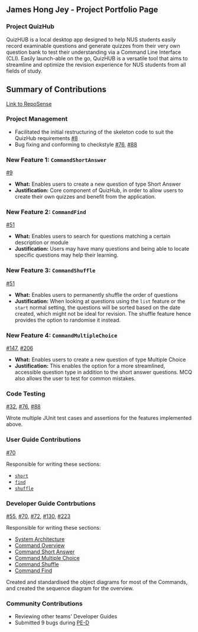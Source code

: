 ## James Hong Jey - Project Portfolio Page

### Project QuizHub
QuizHUB is a local desktop app designed to help NUS students easily record examinable questions and generate quizzes
from their very own question bank to test their understanding via a Command Line Interface (CLI). Easily launch-able
on the go, QuizHUB is a versatile tool that aims to streamline and optimize the revision experience for NUS students
from all fields of study.

## Summary of Contributions

[Link to RepoSense](https://nus-cs2113-ay2324s1.github.io/tp-dashboard/?search=&sort=groupTitle&sortWithin=title&timeframe=commit&mergegroup=&groupSelect=groupByRepos&breakdown=true&checkedFileTypes=docs~functional-code~test-code&since=2023-09-22&tabOpen=true&tabType=authorship&tabAuthor=James-Hong-Jey&tabRepo=AY2324S1-CS2113-W12-1%2Ftp%5Bmaster%5D&authorshipIsMergeGroup=false&authorshipFileTypes=docs~functional-code~test-code&authorshipIsBinaryFileTypeChecked=false&authorshipIsIgnoredFilesChecked=false())

### Project Management
* Facilitated the initial restructuring of the skeleton code to suit the QuizHub requirements
  [#8](https://github.com/AY2324S1-CS2113-W12-1/tp/pull/8)
* Bug fixing and conforming to checkstyle
  [#76](https://github.com/AY2324S1-CS2113-W12-1/tp/pull/76),
  [#88](https://github.com/AY2324S1-CS2113-W12-1/tp/pull/88)

### New Feature 1: `CommandShortAnswer`
[#9](https://github.com/AY2324S1-CS2113-W12-1/tp/pull/9)

- **What:** Enables users to create a new question of type Short Answer
- **Justification:** Core component of QuizHub, in order to allow users to create 
their own quizzes and benefit from the application.

### New Feature 2: `CommandFind`
[#51](https://github.com/AY2324S1-CS2113-W12-1/tp/pull/51)

- **What:** Enables users to search for questions matching a certain description or module
- **Justification:** Users may have many questions and being able to locate specific questions
may help their learning.

### New Feature 3: `CommandShuffle`
[#51](https://github.com/AY2324S1-CS2113-W12-1/tp/pull/51)

- **What:** Enables users to permanently shuffle the order of questions
- **Justification:** When looking at questions using the `list` feature or the `start` normal setting,
the questions will be sorted based on the date created, which might not be ideal for revision. 
The shuffle feature hence provides the option to randomise it instead.

### New Feature 4: `CommandMultipleChoice`
[#147](https://github.com/AY2324S1-CS2113-W12-1/tp/pull/147),
[#206](https://github.com/AY2324S1-CS2113-W12-1/tp/pull/206)

- **What:** Enables users to create a new question of type Multiple Choice
- **Justification:** This enables the option for a more streamlined, accessible question type
in addition to the short answer questions. MCQ also allows the user to test for common mistakes.

### Code Testing
[#32](https://github.com/AY2324S1-CS2113-W12-1/tp/pull/32),
[#76](https://github.com/AY2324S1-CS2113-W12-1/tp/pull/76),
[#88](https://github.com/AY2324S1-CS2113-W12-1/tp/pull/88)

Wrote multiple JUnit test cases and assertions for the features implemented above.

### User Guide Contributions
[#70](https://github.com/AY2324S1-CS2113-W12-1/tp/pull/70)

Responsible for writing these sections:
* [`short`](https://ay2324s1-cs2113-w12-1.github.io/tp/UserGuide.html#features)
* [`find`](https://ay2324s1-cs2113-w12-1.github.io/tp/UserGuide.html#features)
* [`shuffle`](https://ay2324s1-cs2113-w12-1.github.io/tp/UserGuide.html#features)

### Developer Guide Contrbutions 
[#55](https://github.com/AY2324S1-CS2113-W12-1/tp/pull/55),
[#70](https://github.com/AY2324S1-CS2113-W12-1/tp/pull/70),
[#72](https://github.com/AY2324S1-CS2113-W12-1/tp/pull/72),
[#130](https://github.com/AY2324S1-CS2113-W12-1/tp/pull/130),
[#223](https://github.com/AY2324S1-CS2113-W12-1/tp/pull/223)

Responsible for writing these sections:
* [System Architecture](https://ay2324s1-cs2113-w12-1.github.io/tp/DeveloperGuide.html#design--implementation)
* [Command Overview](https://ay2324s1-cs2113-w12-1.github.io/tp/DeveloperGuide.html#command-component)
* [Command Short Answer](https://ay2324s1-cs2113-w12-1.github.io/tp/DeveloperGuide.html#command-component)
* [Command Multiple Choice](https://ay2324s1-cs2113-w12-1.github.io/tp/DeveloperGuide.html#command-component)
* [Command Shuffle](https://ay2324s1-cs2113-w12-1.github.io/tp/DeveloperGuide.html#command-component)
* [Command Find](https://ay2324s1-cs2113-w12-1.github.io/tp/DeveloperGuide.html#command-component)

Created and standardised the object diagrams for most of the Commands, 
and created the sequence diagram for the overview.

### Community Contributions
 * Reviewing other teams' Developer Guides 
 * Submitted 9 bugs during [PE-D](https://github.com/James-Hong-Jey/ped)